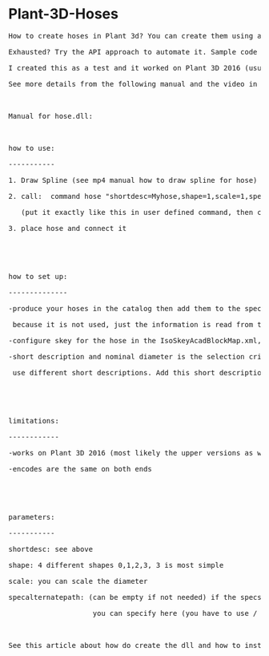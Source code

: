 # Plant-3D-Hoses
<pre>
How to create hoses in Plant 3d? You can create them using a spline and extruding a circle on it. Then you make a block out of it. Then you prepare it using PLANTPARTCONVERT. Then you use it as a custom part using "add custom part" from the dynamic tool palette. Then you write the properties in the properties palette..

Exhausted? Try the API approach to automate it. Sample code is attached. It will create the part based on the spline, read properties from the spec (spec cannot be open in the spec editor at the same time) and calculate the length write it in the properties (length is not accurate I think)

I created this as a test and it worked on Plant 3D 2016 (usually this works on the newer versions then as well), shape 3 is the most reliable one (other do not always work) and you need to go back from the vertices mode in the spline to the fit mode before applying the command. Alternative spec path might not work.

See more details from the following manual and the video in the attachment.

 

Manual for hose.dll:

 

how to use:

-----------

1. Draw Spline (see mp4 manual how to draw spline for hose)

2. call:  command hose "shortdesc=Myhose,shape=1,scale=1,specalternatepath=C:/not/default/place/for/spec sheets"  

   (put it exactly like this in user defined command, then click it from palette or ribbon)

3. place hose and connect it 

 

 

how to set up:

--------------

-produce your hoses in the catalog then add them to the spec sheets, type is "coupling", geomety doesn't matter, 

 because it is not used, just the information is read from the spec

-configure skey for the hose in the IsoSkeyAcadBlockMap.xml, create block if not present

-short description and nominal diameter is the selection criteria, so if you have different hoses, 

 use different short descriptions. Add this short description to the command (see above)

 

 

limitations:

------------

-works on Plant 3D 2016 (most likely the upper versions as well)

-encodes are the same on both ends

 

 

parameters:

-----------

shortdesc: see above

shape: 4 different shapes 0,1,2,3, 3 is most simple

scale: you can scale the diameter

specalternatepath: (can be empty if not needed) if the specs are not in the default project folder, 

                    you can specify here (you have to use / for the path, no \ allowed)

 

See this article about how do create the dll and how to install it:  http://autode.sk/2jYKHJy</pre>
